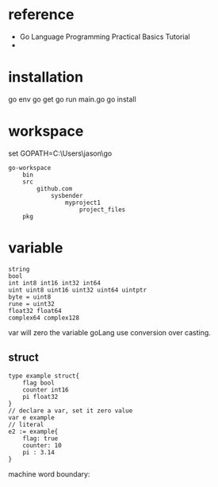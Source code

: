 
# reference
 

*   Go Language Programming Practical Basics Tutorial 
* 

# installation

go env
go get
go run main.go
go install

# workspace


set GOPATH=C:\Users\jason\go

```
go-workspace
	bin
	src
		github.com
			sysbender
				myproject1
					project_files
	pkg
```

# variable

```
string
bool
int int8 int16 int32 int64
uint uint8 uint16 uint32 uint64 uintptr
byte = uint8
rune = uint32
float32 float64
complex64 complex128
```
var will zero the variable
goLang use conversion over casting.
## struct
```
type example struct{
	flag bool
	counter int16
	pi float32
}
// declare a var, set it zero value
var e example
// literal 
e2 := example{
	flag: true
	counter: 10
	pi : 3.14
}

```

machine word boundary:
 
<!--stackedit_data:
eyJoaXN0b3J5IjpbMTIyODM4MzkwMSwxMzc4OTczOTkyLC00OT
E3NDc0MzUsMTE0MzYzNjQxNywtODYyMDQ4MTMxLDE3ODg2MzU4
MjIsLTE1MTY0NzQzMzQsNzM3MzQ4OTA3LC04OTMyOTg4OTIsOD
I4MzgwMTI0XX0=
-->